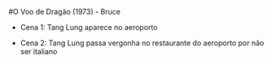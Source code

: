 #O Voo de Dragão (1973) - Bruce

- Cena 1: Tang Lung aparece no aeroporto

- Cena 2: Tang Lung passa vergonha no restaurante do aeroporto por não ser italiano

